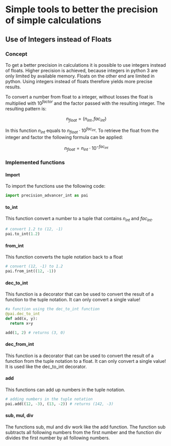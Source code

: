 # Simple tools to better the precision of simple calculations

## Use of Integers instead of Floats

### Concept

To get a better precision in calculations it is possible to use integers instead of floats. Higher precision is achieved, because integers in python 3 are only limited by available memory. Floats on the other end are limited in python. Using integers instead of floats therefore yields more precise results.

To convert a number from float to a integer, without losses the float is multiplied with $10^{factor}$ and the factor passed with the resulting integer. The resulting pattern is:

$$n_{float} = (n_{int}, fac_{int})$$

In this function $n_{int}$ equals to $n_{float} \cdot 10^{fac_{int}}$. To retrieve the float from the integer and factor the following formula can be applied:

$$n_{float} = n_{int} \cdot 10^{-fac_{int}}$$

### Implemented functions

#### Import

To import the functions use the following code:

```python
import precision_advancer_int as pai
```

#### to_int

This function convert a number to a tuple that contains $n_{int}$ and $fac_{int}$. 

```python
# convert 1.2 to (12, -1)
pai.to_int(1.2)
``` 

#### from_int

This function converts the tuple notation back to a float

```python
# convert (12, -1) to 1.2
pai.from_int((12, -1))
``` 

#### dec_to_int

This function is a decorator that can be used to convert the result of a function to the tuple notation. It can only convert a single value!

```python
#a function using the dec_to_int function
@pai.dec_to_int
def add(x, y):
  return x+y

add(1, 2) # returns (3, 0)
```

#### dec_from_int

This function is a decorator that can be used to convert the result of a function from the tuple notation to a float. It can only convert a single value! It is used like the dec_to_int decorator.

#### add

This functions can add up numbers in the tuple notation.

```python
# adding numbers in the tuple notation
pai.add((12, -3), (13, -2)) # returns (142, -3)
```

#### sub, mul, div

The functions sub, mul and div work like the add function. The function sub subtracts all following numbers from the first number and the function div divides the first number by all following numbers.

